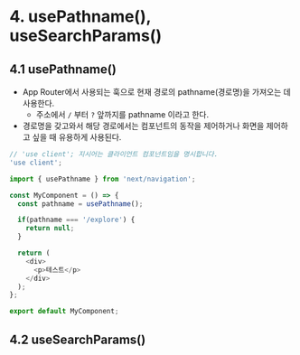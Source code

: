 # 4. usePathname(), useSearchParams()
## 4.1 usePathname()
- App Router에서 사용되는 훅으로 현재 경로의 pathname(경로명)을 가져오는 데 사용한다.
	- 주소에서 `/` 부터 `?` 앞까지를 pathname 이라고 한다.
- 경로명을 갖고와서 해당 경로에서는 컴포넌트의 동작을 제어하거나 화면을 제어하고 싶을 때 유용하게 사용된다.

```typescript
// 'use client'; 지시어는 클라이언트 컴포넌트임을 명시합니다.
'use client';

import { usePathname } from 'next/navigation';

const MyComponent = () => {
  const pathname = usePathname();

  if(pathname === '/explore') {
    return null;
  }

  return (
    <div>
      <p>테스트</p>
    </div>
  );
};

export default MyComponent;
```

## 4.2 useSearchParams()
